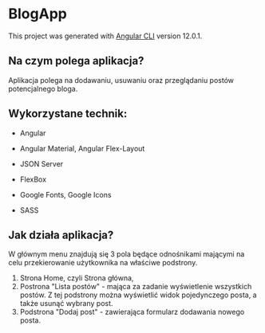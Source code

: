 # BlogApp

This project was generated with [Angular CLI](https://github.com/angular/angular-cli) version 12.0.1.

## Na czym polega aplikacja?

Aplikacja polega na dodawaniu, usuwaniu oraz przeglądaniu postów potencjalnego bloga.

## Wykorzystane technik:

* Angular

* Angular Material, Angular Flex-Layout

* JSON Server

* FlexBox

* Google Fonts, Google Icons

* SASS

## Jak działa aplikacja?
W głównym menu znajdują się 3 pola będące odnośnikami mającymi na celu przekierowanie użytkownika na właściwe podstrony.
1. Strona Home, czyli Strona główna,
2. Postrona "Lista postów" - mająca za zadanie wyświetlenie wszystkich postów. Z tej podstrony można wyświetlić widok pojedynczego posta, a także usunąć wybrany post.
3. Podstrona "Dodaj post" - zawierająca formularz dodawania nowego posta.



